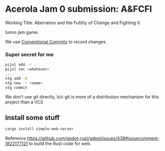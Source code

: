 # Acerola Jam 0 submission: A&FCFI

Working Title: Aberration and the Futility of Change and Fighting It

Iunno jam game.

We use [Conventional Commits](https://www.conventionalcommits.org/en/v1.0.0/) to record changes.

### Super secret for me

```sh
pijul add -r .
pijul rec <whatever>
...
stg add -A
stg new -r <name>
stg commit
```

We don't use git directly, b/c git is more of a distribution mechanism
for this project than a VCS

## Install some stuff

```sh
cargo install simple-web-server
```

Reference https://github.com/godot-rust/gdext/issues/438#issuecomment-1822177121 to build the Rust code for web.